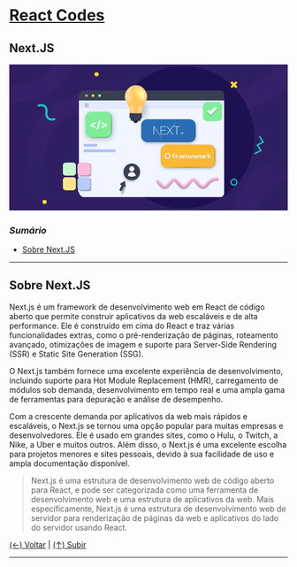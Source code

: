 # [React Codes](https://github.com/systemboys/React_Codes#react-codes "React Codes")

## Next.JS

[![Next.JS](https://github.com/systemboys/React_Codes/raw/main/Frameworks/NextJS/images/Next.js_Framework_Simplify_Your_Web_Building.png "Next.JS")](https://github.com/systemboys/React_Codes/raw/main/Frameworks/NextJS/images/Next.js_Framework_Simplify_Your_Web_Building.png "Next.JS")

### *Sumário*

- [Sobre Next.JS](#sobre-nextjs "Sobre Next.JS")

---

## Sobre Next.JS

Next.js é um framework de desenvolvimento web em React de código aberto que permite construir aplicativos da web escaláveis e de alta performance. Ele é construído em cima do React e traz várias funcionalidades extras, como o pré-renderização de páginas, roteamento avançado, otimizações de imagem e suporte para Server-Side Rendering (SSR) e Static Site Generation (SSG).

O Next.js também fornece uma excelente experiência de desenvolvimento, incluindo suporte para Hot Module Replacement (HMR), carregamento de módulos sob demanda, desenvolvimento em tempo real e uma ampla gama de ferramentas para depuração e análise de desempenho.

Com a crescente demanda por aplicativos da web mais rápidos e escaláveis, o Next.js se tornou uma opção popular para muitas empresas e desenvolvedores. Ele é usado em grandes sites, como o Hulu, o Twitch, a Nike, a Uber e muitos outros. Além disso, o Next.js é uma excelente escolha para projetos menores e sites pessoais, devido à sua facilidade de uso e ampla documentação disponível.

> Next.js é uma estrutura de desenvolvimento web de código aberto para React, e pode ser categorizada como uma ferramenta de desenvolvimento web e uma estrutura de aplicativos da web. Mais especificamente, Next.js é uma estrutura de desenvolvimento web de servidor para renderização de páginas da web e aplicativos do lado do servidor usando React.

[(&larr;) Voltar](https://github.com/systemboys/React_Codes#react-codes "Voltar ao SumÃ¡rio") | 
[(&uarr;) Subir](#sum%C3%A1rio "Subir para o topo")

---
